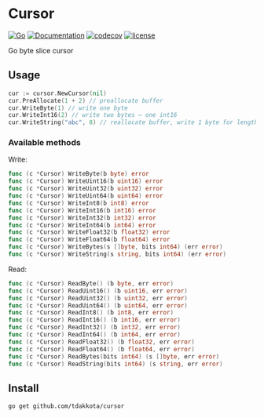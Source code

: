 # Cursor

[![Go](https://github.com/tdakkota/cursor/workflows/Go/badge.svg)](https://github.com/tdakkota/cursor/actions)
[![Documentation](https://godoc.org/github.com/tdakkota/cursor?status.svg)](https://pkg.go.dev/github.com/tdakkota/cursor?tab=subdirectories)
[![codecov](https://codecov.io/gh/tdakkota/cursor/branch/master/graph/badge.svg)](https://codecov.io/gh/tdakkota/cursor)
[![license](https://img.shields.io/github/license/tdakkota/cursor.svg?maxAge=2592000)](https://github.com/tdakkota/cursor/blob/master/LICENSE)


Go byte slice cursor

## Usage 

```go
cur := cursor.NewCursor(nil)
cur.PreAllocate(1 + 2) // preallocate buffer
cur.WriteByte(1) // write one byte
cur.WriteInt16(2) // write two bytes — one int16
cur.WriteString("abc", 8) // reallocate buffer, write 1 byte for length and 3 for string
```

### Available methods
Write:
```go
func (c *Cursor) WriteByte(b byte) error
func (c *Cursor) WriteUint16(b uint16) error
func (c *Cursor) WriteUint32(b uint32) error
func (c *Cursor) WriteUint64(b uint64) error
func (c *Cursor) WriteInt8(b int8) error
func (c *Cursor) WriteInt16(b int16) error
func (c *Cursor) WriteInt32(b int32) error
func (c *Cursor) WriteInt64(b int64) error
func (c *Cursor) WriteFloat32(b float32) error
func (c *Cursor) WriteFloat64(b float64) error
func (c *Cursor) WriteBytes(s []byte, bits int64) (err error)
func (c *Cursor) WriteString(s string, bits int64) (err error)
```


Read:
```go
func (c *Cursor) ReadByte() (b byte, err error)
func (c *Cursor) ReadUint16() (b uint16, err error)
func (c *Cursor) ReadUint32() (b uint32, err error)
func (c *Cursor) ReadUint64() (b uint64, err error)
func (c *Cursor) ReadInt8() (b int8, err error)
func (c *Cursor) ReadInt16() (b int16, err error)
func (c *Cursor) ReadInt32() (b int32, err error)
func (c *Cursor) ReadInt64() (b int64, err error)
func (c *Cursor) ReadFloat32() (b float32, err error)
func (c *Cursor) ReadFloat64() (b float64, err error)
func (c *Cursor) ReadBytes(bits int64) (s []byte, err error)
func (c *Cursor) ReadString(bits int64) (s string, err error)
```

## Install
```
go get github.com/tdakkota/cursor
```